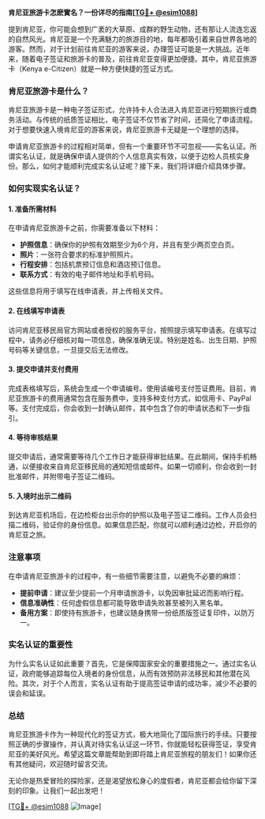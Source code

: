 **肯尼亚旅游卡怎麽實名？一份详尽的指南[[TG💪+ @esim1088](https://t.me/s/esim1088)]**

提到肯尼亚，你可能会想到广袤的大草原、成群的野生动物，还有那让人流连忘返的自然风光。肯尼亚是一个充满魅力的旅游目的地，每年都吸引着来自世界各地的游客。然而，对于计划前往肯尼亚的游客来说，办理签证可能是一大挑战。近年来，随着电子签证和旅游卡的普及，前往肯尼亚变得更加便捷。其中，肯尼亚旅游卡（Kenya e-Citizen）就是一种方便快捷的签证方式。

### 肯尼亚旅游卡是什么？

肯尼亚旅游卡是一种电子签证形式，允许持卡人合法进入肯尼亚进行短期旅行或商务活动。与传统的纸质签证相比，电子签证不仅节省了时间，还简化了申请流程。对于想要快速入境肯尼亚的游客来说，肯尼亚旅游卡无疑是一个理想的选择。

申请肯尼亚旅游卡的过程相对简单，但有一个重要环节不可忽视——实名认证。所谓实名认证，就是确保申请人提供的个人信息真实有效，以便于边检人员核实身份。那么，如何才能顺利完成实名认证呢？接下来，我们将详细介绍具体步骤。

### 如何实现实名认证？

#### 1. 准备所需材料

在申请肯尼亚旅游卡之前，你需要准备以下材料：

- **护照信息**：确保你的护照有效期至少为6个月，并且有至少两页空白页。
- **照片**：一张符合要求的标准护照照片。
- **行程安排**：包括机票预订信息和酒店预订信息。
- **联系方式**：有效的电子邮件地址和手机号码。

这些信息将用于填写在线申请表，并上传相关文件。

#### 2. 在线填写申请表

访问肯尼亚移民局官方网站或者授权的服务平台，按照提示填写申请表。在填写过程中，请务必仔细核对每一项信息，确保准确无误。特别是姓名、出生日期、护照号码等关键信息，一旦提交后无法修改。

#### 3. 提交申请并支付费用

完成表格填写后，系统会生成一个申请编号。使用该编号支付签证费用。目前，肯尼亚旅游卡的费用通常包含在服务费中，支持多种支付方式，如信用卡、PayPal等。支付完成后，你会收到一封确认邮件，其中包含了你的申请状态和下一步指引。

#### 4. 等待审核结果

提交申请后，通常需要等待几个工作日才能获得审批结果。在此期间，保持手机畅通，以便接收来自肯尼亚移民局的通知短信或邮件。如果一切顺利，你会收到一封批准邮件，并附带电子签证二维码。

#### 5. 入境时出示二维码

到达肯尼亚机场后，在边检柜台出示你的护照以及电子签证二维码。工作人员会扫描二维码，验证你的身份信息。如果信息匹配，你就可以顺利通过边检，开启你的肯尼亚之旅。

### 注意事项

在申请肯尼亚旅游卡的过程中，有一些细节需要注意，以避免不必要的麻烦：

- **提前申请**：建议至少提前一个月申请旅游卡，以免因审批延迟而影响行程。
- **信息准确性**：任何虚假信息都可能导致申请失败甚至被列入黑名单。
- **备用方案**：即使持有旅游卡，也建议随身携带一份纸质版签证复印件，以防万一。

### 实名认证的重要性

为什么实名认证如此重要？首先，它是保障国家安全的重要措施之一。通过实名认证，政府能够追踪每位入境者的身份信息，从而有效预防非法移民和其他潜在风险。其次，对于个人而言，实名认证有助于提高签证申请的成功率，减少不必要的误会和延误。

### 总结

肯尼亚旅游卡作为一种现代化的签证方式，极大地简化了国际旅行的手续。只要按照正确的步骤操作，并认真对待实名认证这一环节，你就能轻松获得签证，享受肯尼亚的美好风光。希望这篇文章能帮助到即将踏上肯尼亚旅程的朋友们！如果你还有其他疑问，欢迎随时留言交流。

无论你是热爱冒险的探险家，还是渴望放松身心的度假者，肯尼亚都会给你留下深刻的印象。让我们一起出发吧！

[[TG💪+ @esim1088](https://t.me/s/esim1088) ![Image](https://i.postimg.cc/4NQfJmqS/Snipaste-2025-05-13-00-14-12.png)]